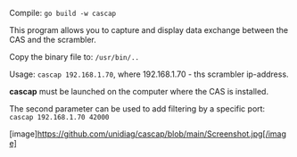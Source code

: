 Compile: `go build -w cascap`

This program allows you to capture and display data exchange between the CAS and the scrambler.

Copy the binary file to: `/usr/bin/..`

Usage: `cascap 192.168.1.70`, where 192.168.1.70 - ths scrambler ip-address.

**cascap** must be launched on the computer where the CAS is installed.

The second parameter can be used to add filtering by a specific port:
`cascap 192.168.1.70 42000`

[image]https://github.com/unidiag/cascap/blob/main/Screenshot.jpg[/image]
